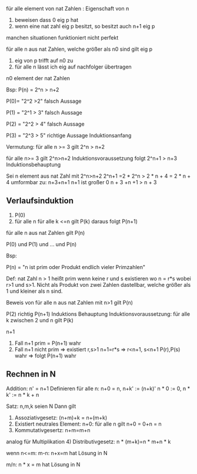 
   für alle element von nat Zahlen : Eigenschaft von n
   1) beweisen dass 0 eig p hat
   2) wenn eine nat zahl eig p besitzt, so besitzt auch n+1 eig p

manchen situationen funktioniert nicht perfekt 

für alle n aus nat Zahlen, welche größer als n0 sind gilt eig p

1) eig von p trifft auf n0 zu
2) für alle n lässt ich eig auf nachfolger übertragen

n0 element der nat Zahlen

Bsp:
P(n) = 2^n > n+2

P(0)= "2^2 >2" falsch Aussage

P(1) = "2^1 > 3" falsch Aussage

P(2) = "2^2 > 4" falsch Aussage

P(3) = "2^3 > 5" richtige Aussage Induktionsanfang

Vermutung: für alle n >= 3 gilt 2^n > n+2

für alle n>= 3 gilt 2^n>n+2 Induktionsvoraussetzung
folgt 2^n+1 > n+3 Induktionsbehauptung

Sei n element aus nat Zahl mit 2^n>n+2
2^n+1 =2 * 2^n > 2 * n + 4 =
2 * n + 4 umformbar zu: n+3+n+1
n+1 ist großer 0
n + 3 +n +1 > n + 3 

## Verlaufsinduktion

1) P(0)
2) für alle n für alle k <=n gilt P(k) daraus folgt P(n+1)

für alle n aus nat Zahlen gilt P(n)

P(0) und P(1) und ... und P(n)

Bsp:

P(n) = "n ist prim oder Produkt endlich vieler Primzahlen"

Def: nat Zahl n > 1 heißt prim wenn keine r und s existieren wo n = r*s wobei r>1 und s>1. Nicht als Produkt von zwei Zahlen dastellbar, welche größer als 1 und kleiner als n sind.

Beweis von für alle n aus nat Zahlen mit n>1 gilt P(n)

P(2) richtig
P(n+1) Induktions Behauptung
Induktionsvoraussetzung: für alle k zwischen 2 und n gilt P(k)

n+1 
1. Fall n+1 prim = P(n+1) wahr
2. Fall n+1 nicht prim => existiert r,s>1 n+1=r*s => r<n+1, s<n+1
P(r),P(s) wahr => folgt P(n+1) wahr

## Rechnen in N

Addition: n' = n+1
Definieren für alle n: n+0 = n, n+k' := (n+k)'
n * 0 := 0, n * k' := n * k + n

Satz: n,m,k seien N Dann gilt
1) Assoziativgesetz: (n+m)+k = n+(m+k)
2) Existiert neutrales Element: n+0: für alle n gilt n+0 = 0+n = n
3) Kommutativgesertz: n+m=m+n

analog für Multiplikation
4) Distributivgesetz: n * (m+k)=n * m+n * k

wenn n<=m:
m-n:
n+x=m hat Lösung in N

m/n:
n * x = m hat Lösung in N